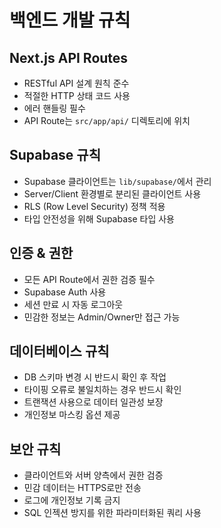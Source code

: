 # 백엔드 개발 규칙

## Next.js API Routes
- RESTful API 설계 원칙 준수
- 적절한 HTTP 상태 코드 사용
- 에러 핸들링 필수
- API Route는 `src/app/api/` 디렉토리에 위치

## Supabase 규칙
- Supabase 클라이언트는 `lib/supabase/`에서 관리
- Server/Client 환경별로 분리된 클라이언트 사용
- RLS (Row Level Security) 정책 적용
- 타입 안전성을 위해 Supabase 타입 사용

## 인증 & 권한
- 모든 API Route에서 권한 검증 필수
- Supabase Auth 사용
- 세션 만료 시 자동 로그아웃
- 민감한 정보는 Admin/Owner만 접근 가능

## 데이터베이스 규칙
- DB 스키마 변경 시 반드시 확인 후 작업
- 타이핑 오류로 불일치하는 경우 반드시 확인
- 트랜잭션 사용으로 데이터 일관성 보장
- 개인정보 마스킹 옵션 제공

## 보안 규칙
- 클라이언트와 서버 양측에서 권한 검증
- 민감 데이터는 HTTPS로만 전송
- 로그에 개인정보 기록 금지
- SQL 인젝션 방지를 위한 파라미터화된 쿼리 사용